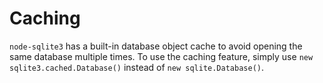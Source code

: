 # Caching

`node-sqlite3` has a built-in database object cache to avoid opening the same database multiple times. To use the caching feature, simply use `new sqlite3.cached.Database()` instead of `new sqlite.Database()`.
